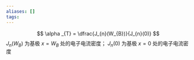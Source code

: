 ```yaml
---
aliases: []
tags:
---
```

$$
\alpha _{T} = \dfrac{J_{n}(W_{B})}{J_{n}(0)}
$$
$J_{n}(W_{B})$ 为基极 $x=W_{B}$ 处的电子电流密度； $J_{n}(0)$ 为基极 $x=0$ 处的电子电流密度